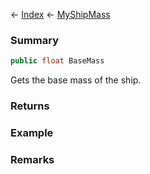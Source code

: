 ← [Index](Api-Index) ← [MyShipMass](Sandbox.ModAPI.Ingame.MyShipMass)

### Summary

```csharp
public float BaseMass
```

Gets the base mass of the ship.

### Returns

### Example

### Remarks

